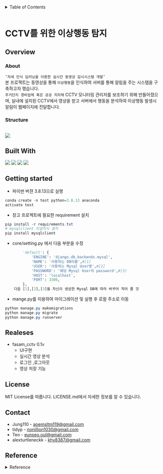 

<br>

<details>
  <summary style = font-size :20pt>Table of Contents</summary>
  <ol>
    <li><a href="#overview">Overview</a></li>
        <ul>
            <li><a href="#about">About</a></li>
            <li><a href="#structure">Structure</a></li>
        </ul>
    <li><a href="#built-with">Built With</a></li>
    <li><a href="#getting-started">Getting started</a></li>
    <li><a href="#usage">Usage</a></li>
    <li><a href="#license">License</a></li>
    <li><a href="#contact">Contact</a></li>
    <li><a href="#reference">Reference</a></li>
  </ol>
</details>

<br>


# CCTV를 위한 이상행동 탐지

## Overview

### About
`‘자세 인식 딥러닝을 이용한 실시간 동영상 감시시스템 개발’` <br>
본 프로젝트는 동영상을 통해 `이상행동`을 인식하여 서버를 통해 알림을 주는 시스템을 구축하고자 했습니다.<br>
`주거단지 경비업체 혹은 공공 지자체` CCTV 모니터링 관리자를 보조하기 위해 만들어졌으며,
실내에 설치된 CCTV에서 영상을 받고 서버에서 행동을 분석하여 이상행동 발생시 알림이 웹페이지에 전달합니다.



### Structure

<br>

<image src = './img/about.png'>

<br>

## Built With

<span>
<img  src="https://img.shields.io/badge/Python-3776AB?style=flat-square&logo=Python&logoColor=white"/>
</span>
<span>
<img   src="https://img.shields.io/badge/MySQL-4479A1?style=flat-square&logo=MySQL&logoColor=white"/>
</span>
<span>
<img  src="https://img.shields.io/badge/Django-092E20?style=flat-square&logo=Django&logoColor=white"/>
</span>
<span>
<img  src="https://img.shields.io/badge/PyTorch-EE4C2C?style=flat-square&logo=PyTorch&logoColor=white"/>
</span>

## Getting started
- 파이썬 버젼 3.8.13으로 실행
```powershell
conda create -n test python=3.8.13 anaconda
activate test
```
- 장고 프로젝트에 필요한 requirement 설치

```powershell
pip install -r requirements.txt
# mysqlclient 미설치시 설치
pip install mysqlclient
```
- core/setting.py 에서 다음 부분을 수정

```python
        'default': {
            'ENGINE': 'django.db.backends.mysql',
            'NAME': '사용하는 DB이름',#[1]
            'USER': '사용하는 Mysql User명',#[2]
            'PASSWORD': '해당 Mysql User의 password',#[3]
            'HOST': 'localhost',
            'PORT': 3306,
        },
    다음 [1],[2],[3]을 자신이 생성한 Mysql DB에 따라 바꾸어 적어 줄 것
```

- mange.py를 이용하여 마이그레이션 및 실행 후 로컬 주소로 이동
```powershell
python manage.py makemigrations
python manage.py migrate
python manage.py runserver
```

## Realeses
  - fasam_cctv 0.1v
    - UI구현
    - 실시간 영상 분석
    - 로그인 ,로그아웃
    - 영상 저장 기능

## License
MIT License를 따릅니다. LICENSE.md에서 자세한 정보를 알 수 있습니다. 
## Contact
 - Jung110 - aoemsltm119@gmail.com
 - tidyp - nonillion1030@gmail.com
 - Teo - eunseo.oul@gmail.com
 - alexturtleneckk - khy8387@gmail.com
## Reference
<details>
  <summary style = font-size :20pt>Reference</summary>
  <ul>
    <li><a href="http://www.koreascience.kr/article/CFKO202022449680272.pdf">인체 자세 인식 딥러닝을 이용한 운동 자세 훈련 시스템 개발</a></li>
    <li><a href="https://koreascience.kr/article/JAKO201913649329503.pdf">감시 영상을 활용한 OpenPose 기반 아동 학대 판단시스템</a></li>
    <li><a href="https://greeksharifa.github.io/computer vision/2021/12/04/Action-Recogntion-Mdoels/">Action Recognition Models(Two-stream, TSN, C3D, R3D, T3D, I3D, S3D, SlowFast, X3D)</a></li>
    <li><a href="https://arxiv.org/pdf/2206.01038v1.pdf#page=1">2D model, 3D model, two-stream model and skeletonbased model </a></li>
    <li><a href="https://gaussian37.github.io/dl-concept-vit/">ViT</a></li>
    <li><a href="https://github.com/hustvl/YOLOS">YOLOS</a></li>
    <li><a href="https://velog.io/@kimhwangdae/Week9-Huggingface">hugging face란</a></li>
    <li><a href="https://github.com/open-mmlab/mmaction">mmaction2</a></li>
    <li><a href="https://dongsarchive.tistory.com/63">TSN</a></li>
    <li><a href="https://github.com/ultralytics">YOLOv5</a></li>
  </ul>
</details>

